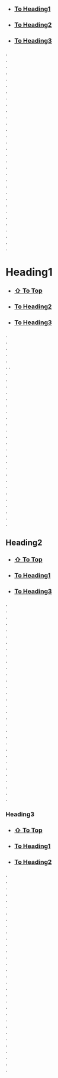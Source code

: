 - ### [To Heading1](#Heading1)
- ### [To Heading2](#Heading2)
- ### [To Heading3](#Heading3)

.  
.  
.  
.  
.  
.  
.  
.  
.  
.  
.  
.  
.  
.  
.  
.  
.  
.  
.  
.  
.  
.  
.  
.  
.  
.  
.  
.  
.  
.  
.  
.

# Heading1

- ### [⇧ To Top](#)
- ### [To Heading2](#Heading2)
- ### [To Heading3](#Heading3)

.  
.  
.  
.  
.  
.
.  
.  
.  
.  
.  
.  
.  
.  
.  
.  
.  
.  
.  
.  
.  
.  
.  
.  
.  
.  
.  
.  
.  
.  
.  
.

## Heading2

- ### [⇧ To Top](#)
- ### [To Heading1](#Heading1)
- ### [To Heading3](#Heading3)

.  
.  
.  
.  
.  
.  
.  
.  
.  
.  
.  
.  
.  
.  
.  
.  
.  
.  
.  
.  
.  
.  
.  
.  
.  
.  
.  
.  
.  
.  
.  
.

### Heading3

- ### [⇧ To Top](#)
- ### [To Heading1](#Heading1)
- ### [To Heading2](#Heading2)

.  
.  
.  
.  
.  
.  
.  
.  
.  
.  
.  
.  
.  
.  
.  
.  
.  
.  
.  
.  
.  
.  
.  
.  
.  
.  
.  
.  
.  
.  
.  
.
